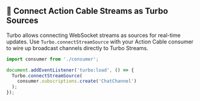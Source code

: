 ## 🤝 Connect Action Cable Streams as Turbo Sources

Turbo allows connecting WebSocket streams as sources for real-time updates. Use `Turbo.connectStreamSource` with your Action Cable consumer to wire up broadcast channels directly to Turbo Streams.

```javascript
import consumer from './consumer';

document.addEventListener('turbo:load', () => {
  Turbo.connectStreamSource(
    consumer.subscriptions.create('ChatChannel')
  );
});
```
